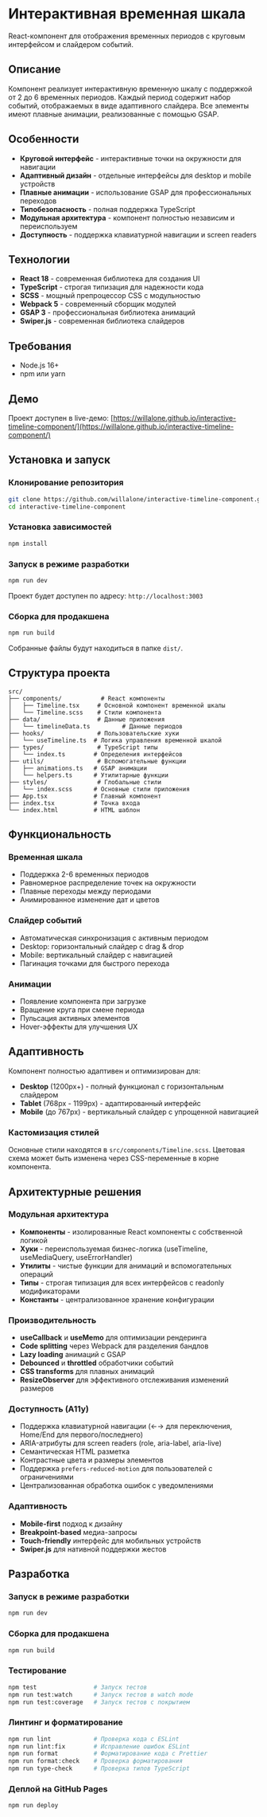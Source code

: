 # Интерактивная временная шкала

React-компонент для отображения временных периодов с круговым интерфейсом и слайдером событий.

## Описание

Компонент реализует интерактивную временную шкалу с поддержкой от 2 до 6 временных периодов. Каждый период содержит набор событий, отображаемых в виде адаптивного слайдера. Все элементы имеют плавные анимации, реализованные с помощью GSAP.

## Особенности

- **Круговой интерфейс** - интерактивные точки на окружности для навигации
- **Адаптивный дизайн** - отдельные интерфейсы для desktop и mobile устройств
- **Плавные анимации** - использование GSAP для профессиональных переходов
- **Типобезопасность** - полная поддержка TypeScript
- **Модульная архитектура** - компонент полностью независим и переиспользуем
- **Доступность** - поддержка клавиатурной навигации и screen readers

## Технологии

- **React 18** - современная библиотека для создания UI
- **TypeScript** - строгая типизация для надежности кода
- **SCSS** - мощный препроцессор CSS с модульностью
- **Webpack 5** - современный сборщик модулей
- **GSAP 3** - профессиональная библиотека анимаций
- **Swiper.js** - современная библиотека слайдеров

## Требования

- Node.js 16+ 
- npm или yarn

## Демо

Проект доступен в live-демо: [https://willalone.github.io/interactive-timeline-component/](https://willalone.github.io/interactive-timeline-component/)

## Установка и запуск

### Клонирование репозитория
```bash
git clone https://github.com/willalone/interactive-timeline-component.git
cd interactive-timeline-component
```

### Установка зависимостей
```bash
npm install
```

### Запуск в режиме разработки
```bash
npm run dev
```

Проект будет доступен по адресу: `http://localhost:3003`

### Сборка для продакшена
```bash
npm run build
```

Собранные файлы будут находиться в папке `dist/`.

## Структура проекта

```
src/
├── components/           # React компоненты
│   ├── Timeline.tsx     # Основной компонент временной шкалы
│   └── Timeline.scss    # Стили компонента
├── data/                # Данные приложения
│   └── timelineData.ts         # Данные периодов
├── hooks/               # Пользовательские хуки
│   └── useTimeline.ts  # Логика управления временной шкалой
├── types/               # TypeScript типы
│   └── index.ts        # Определения интерфейсов
├── utils/               # Вспомогательные функции
│   ├── animations.ts   # GSAP анимации
│   └── helpers.ts      # Утилитарные функции
├── styles/              # Глобальные стили
│   └── index.scss      # Основные стили приложения
├── App.tsx             # Главный компонент
├── index.tsx           # Точка входа
└── index.html          # HTML шаблон
```

## Функциональность

### Временная шкала
- Поддержка 2-6 временных периодов
- Равномерное распределение точек на окружности
- Плавные переходы между периодами
- Анимированное изменение дат и цветов

### Слайдер событий
- Автоматическая синхронизация с активным периодом
- Desktop: горизонтальный слайдер с drag & drop
- Mobile: вертикальный слайдер с навигацией
- Пагинация точками для быстрого перехода

### Анимации
- Появление компонента при загрузке
- Вращение круга при смене периода
- Пульсация активных элементов
- Hover-эффекты для улучшения UX

## Адаптивность

Компонент полностью адаптивен и оптимизирован для:
- **Desktop** (1200px+) - полный функционал с горизонтальным слайдером
- **Tablet** (768px - 1199px) - адаптированный интерфейс
- **Mobile** (до 767px) - вертикальный слайдер с упрощенной навигацией


### Кастомизация стилей
Основные стили находятся в `src/components/Timeline.scss`. Цветовая схема может быть изменена через CSS-переменные в корне компонента.

## Архитектурные решения

### Модульная архитектура
- **Компоненты** - изолированные React компоненты с собственной логикой
- **Хуки** - переиспользуемая бизнес-логика (useTimeline, useMediaQuery, useErrorHandler)
- **Утилиты** - чистые функции для анимаций и вспомогательных операций
- **Типы** - строгая типизация для всех интерфейсов с readonly модификаторами
- **Константы** - централизованное хранение конфигурации

### Производительность
- **useCallback** и **useMemo** для оптимизации рендеринга
- **Code splitting** через Webpack для разделения бандлов
- **Lazy loading** анимаций с GSAP
- **Debounced** и **throttled** обработчики событий
- **CSS transforms** для плавных анимаций
- **ResizeObserver** для эффективного отслеживания изменений размеров

### Доступность (A11y)
- Поддержка клавиатурной навигации (←→ для переключения, Home/End для первого/последнего)
- ARIA-атрибуты для screen readers (role, aria-label, aria-live)
- Семантическая HTML разметка
- Контрастные цвета и размеры элементов
- Поддержка `prefers-reduced-motion` для пользователей с ограничениями
- Централизованная обработка ошибок с уведомлениями

### Адаптивность
- **Mobile-first** подход к дизайну
- **Breakpoint-based** медиа-запросы
- **Touch-friendly** интерфейс для мобильных устройств
- **Swiper.js** для нативной поддержки жестов

## Разработка

### Запуск в режиме разработки
```bash
npm run dev
```

### Сборка для продакшена
```bash
npm run build
```

### Тестирование
```bash
npm test                # Запуск тестов
npm run test:watch      # Запуск тестов в watch mode
npm run test:coverage   # Запуск тестов с покрытием
```

### Линтинг и форматирование
```bash
npm run lint            # Проверка кода с ESLint
npm run lint:fix        # Исправление ошибок ESLint
npm run format          # Форматирование кода с Prettier
npm run format:check    # Проверка форматирования
npm run type-check      # Проверка типов TypeScript
```

### Деплой на GitHub Pages
```bash
npm run deploy
```
